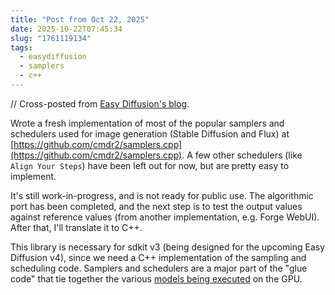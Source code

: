 ```yaml
---
title: "Post from Oct 22, 2025"
date: 2025-10-22T07:45:34
slug: "1761119134"
tags:
  - easydiffusion
  - samplers
  - c++
---
```


// Cross-posted from [Easy Diffusion's blog](https://easydiffusion.github.io/blog/1761119134).

Wrote a fresh implementation of most of the popular samplers and schedulers used for image generation (Stable Diffusion and Flux) at [https://github.com/cmdr2/samplers.cpp](https://github.com/cmdr2/samplers.cpp). A few other schedulers (like `Align Your Steps`) have been left out for now, but are pretty easy to implement.

It's still work-in-progress, and is not ready for public use. The algorithmic port has been completed, and the next step is to test the output values against reference values (from another implementation, e.g. Forge WebUI). After that, I'll translate it to C++.

This library is necessary for sdkit v3 (being designed for the upcoming Easy Diffusion v4), since we need a C++ implementation of the sampling and scheduling code. Samplers and schedulers are a major part of the "glue code" that tie together the various [models being executed](https://cmdr2.github.io/notes/2025/10/1760088945/) on the GPU.
